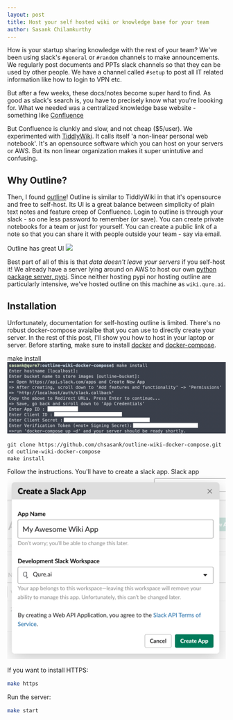 ```yaml
---
layout: post
title: Host your self hosted wiki or knowledge base for your team
author: Sasank Chilamkurthy
---
```


How is your startup sharing knowledge with the rest of your team?
We've been using slack's `#general` or `#random` channels to make announcements.
We regularly post documents and PPTs slack channels so that they can be used by other people. We have a channel called `#setup` to post all IT related information like how to login to VPN etc.

But after a few weeks, these docs/notes become super hard to find. As good as slack's search is, you have to precisely know what you're loooking for. What we needed was a centralized knowledge base website - something like [Confluence](https://www.atlassian.com/software/confluence)

But Confluence is clunkly and slow, and not cheap ($5/user). We experimented with [TiddlyWiki](https://tiddlywiki.com/). It calls itself 'a non-linear personal web notebook'. It's an opensource software which you can host on your servers or AWS. But its non linear organization makes it super unintutive and confusing.

## Why Outline?

Then, I found [outline](https://www.getoutline.com/)! Outline is similar to TiddlyWiki in that it's opensource and free to self-host. Its UI is a great balance between simplicity of plain text notes and feature creep of Confluence. Login to outline is through your slack - so one less password to remember (or save). You can create private notebooks for a team or just for yourself. You can create a public link of a note so that you can share it with people outside your team - say via email.

<span class="marginnote">
    Outline has great UI
</span>
<img src='https://www.getoutline.com/screenshot.png'>


Best part of all of this is that *data doesn't leave your servers* if you self-host it!
We already have a server lying around on AWS to host our own [python package server, pypi](https://en.wikipedia.org/wiki/Python_Package_Index). Since neither hosting pypi nor hosting outline are particularly intensive, we've hosted outline on this machine as `wiki.qure.ai`.

## Installation

Unfortunately, documentation for self-hosting outline is limited. There's no robust docker-compose avaialbe that you can use to directly create your server. In the rest of this post, I'll show you how to host in your laptop or server. Before starting, make sure to install [docker](https://docs.docker.com/get-docker/) and [docker-compose](https://docs.docker.com/compose/install/).

<span class="marginnote">
    make install
</span>
<img src='/assets/images/outline/make_install.png'>

```
git clone https://github.com/chsasank/outline-wiki-docker-compose.git
cd outline-wiki-docker-compose
make install
```

Follow the instructions. You'll have to create a slack app.
<span class="marginnote">
   Slack app
</span>
<img src='/assets/images/outline/slack_app.png'>


If you want to install HTTPS:

```bash
make https
```

Run the server:

```bash
make start
```